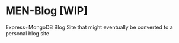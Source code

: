 # MEN-Blog [WIP]
Express+MongoDB Blog Site that  might eventually be converted to a personal blog site
